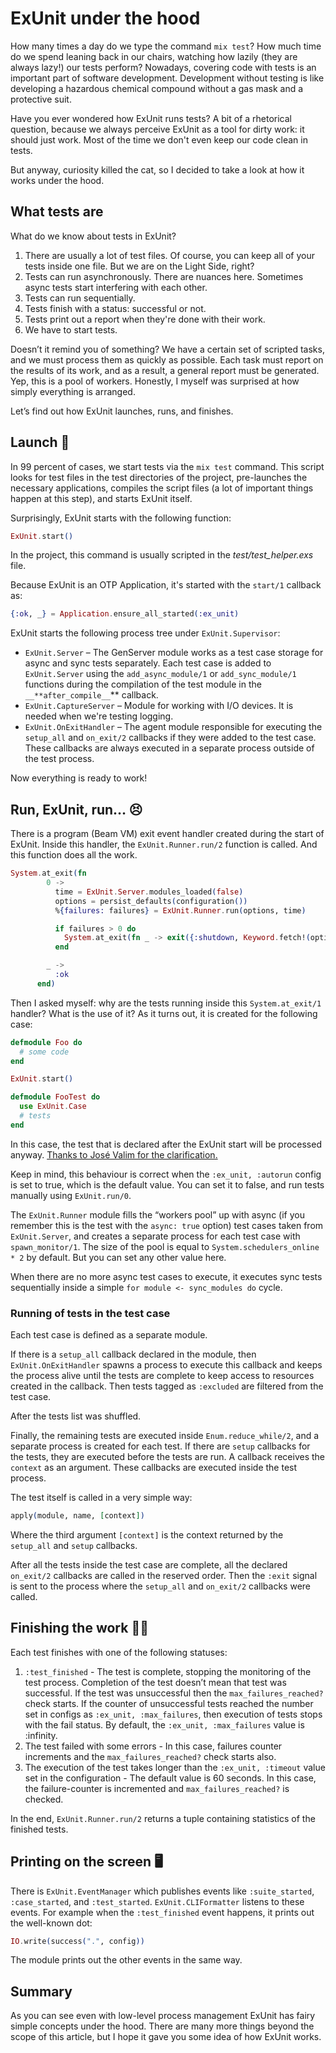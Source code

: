 # ExUnit under the hood

How many times a day do we type the command `mix test`? How much time do we spend leaning back in our chairs, watching how lazily (they are always lazy!) our tests perform? Nowadays, covering code with tests is an important part of software development. Development without testing is like developing a hazardous chemical compound without a gas mask and a protective suit.

Have you ever wondered how ExUnit runs tests? A bit of a rhetorical question, because we always perceive ExUnit as a tool for dirty work: it should just work. Most of the time we don't even keep our code clean in tests.
<!-- The phrase "curiosity killed the cat" means "be careful with curiosity". I think the opposite applies here. -->
But anyway, curiosity killed the cat, so I decided to take a look at how it works under the hood.

## What tests are

What do we know about tests in ExUnit? 

1. There are usually a lot of test files. Of course, you can keep all of your tests inside one file. But we are on the Light Side, right?
2. Tests can run asynchronously. There are nuances here. Sometimes async tests start interfering with each other.
3. Tests can run sequentially. 
4. Tests finish with a status: successful or not.
5. Tests print out a report when they're done with their work.
6. We have to start tests.

Doesn’t it remind you of something? We have a certain set of scripted tasks, and we must process them as quickly as possible. Each task must report on the results of its work, and as a result, a general report must be generated. Yep, this is a pool of workers. Honestly, I myself was surprised at how simply everything is arranged.

Let’s find out how ExUnit launches, runs, and finishes.

## Launch 🚀

In 99 percent of cases, we start tests via the `mix test` command. This script looks for test files in the test directories of the project, pre-launches the necessary applications, compiles the script files (a lot of important things happen at this step), and starts ExUnit itself.

Surprisingly, ExUnit starts with the following function:

```elixir
ExUnit.start()
```

In the project, this command is usually scripted in the *test/test_helper.exs* file.

Because ExUnit is an OTP Application, it's started with the `start/1` callback as:

```elixir
{:ok, _} = Application.ensure_all_started(:ex_unit)
```

ExUnit starts the following process tree under `ExUnit.Supervisor`:

- `ExUnit.Server` – The GenServer module works as a test case storage for async and sync tests separately. Each test case is added to `ExUnit.Server` using the `add_async_module/1` or `add_sync_module/1` functions during the compilation of the test module in the `__**after_compile__`** callback.
- `ExUnit.CaptureServer` – Module for working with I/O devices. It is needed when we're testing logging.
- `ExUnit.OnExitHandler` – The agent module responsible for executing the `setup_all` and `on_exit/2` callbacks if they were added to the test case. These callbacks are always executed in a separate process outside of the test process.

Now everything is ready to work!

## Run, ExUnit, run… 😣

There is a program (Beam VM) exit event handler created during the start of ExUnit. Inside this handler, the `ExUnit.Runner.run/2` function is called. And this function does all the work.

```elixir
System.at_exit(fn
        0 ->
          time = ExUnit.Server.modules_loaded(false)
          options = persist_defaults(configuration())
          %{failures: failures} = ExUnit.Runner.run(options, time)

          if failures > 0 do
            System.at_exit(fn _ -> exit({:shutdown, Keyword.fetch!(options, :exit_status)}) end)
          end

        _ ->
          :ok
      end)
```

Then I asked myself: why are the tests running inside this `System.at_exit/1` handler? What is the use of it?
As it turns out, it is created for the following case:

```elixir
defmodule Foo do
  # some code
end

ExUnit.start()

defmodule FooTest do
  use ExUnit.Case
  # tests
end
```

In this case, the test that is declared after the ExUnit start will be processed anyway. [Thanks to José Valim for the clarification.](https://elixirforum.com/t/why-exunit-does-the-job-in-system-at-exit-1/51641/2)

Keep in mind, this behaviour is correct when the `:ex_unit, :autorun` config is set to true, which is the default value. You can set it to false, and run tests manually using `ExUnit.run/0`.

The `ExUnit.Runner` module fills the “workers pool” up with async (if you remember this is the test with the `async: true` option) test cases taken from `ExUnit.Server`, and creates a separate process for each test case with `spawn_monitor/1`. The size of the pool is equal to `System.schedulers_online * 2` by default. But you can set any other value here.

When there are no more async test cases to execute, it executes sync tests sequentially inside a simple `for module <- sync_modules do` cycle.

### Running of tests in the test case

Each test case is defined as a separate module.

If there is a `setup_all` callback declared in the module, then `ExUnit.OnExitHandler` spawns a process to execute this callback and keeps the process alive until the tests are complete to keep access to resources created in the callback.
Then tests tagged as `:excluded` are filtered from the test case.
<!-- I don't know exactly, what you mean by this next sentence: -->
After the tests list was shuffled.

Finally, the remaining tests are executed inside `Enum.reduce_while/2`, and a separate process is created for each test.
If there are `setup` callbacks for the tests, they are executed before the tests are run. A callback receives the `context` as an argument. These callbacks are executed inside the test process.

The test itself is called in a very simple way:

```elixir
apply(module, name, [context])
```

Where the third argument `[context]` is the context returned by the `setup_all` and `setup` callbacks.

After all the tests inside the test case are complete, all the declared `on_exit/2` callbacks are called in the reserved order. Then the `:exit` signal is sent to the process where the `setup_all` and `on_exit/2` callbacks were called.

## Finishing the work 😮‍💨

Each test finishes with one of the following statuses:

1. `:test_finished` - The test is complete, stopping the monitoring of the test process. Completion of the test doesn’t mean that test was successful. If the test was unsuccessful then the `max_failures_reached?` check starts. If the counter of unsuccessful tests reached the number set in configs as `:ex_unit, :max_failures`, then execution of tests stops with the fail status. By default, the `:ex_unit, :max_failures` value is :infinity.
2. The test failed with some errors - In this case, failures counter increments and the `max_failures_reached?` check starts also.
3. The execution of the test takes longer than the `:ex_unit, :timeout` value set in the configuration - The default value is 60 seconds. In this case, the failure-counter is incremented and `max_failures_reached?` is checked.

In the end, `ExUnit.Runner.run/2` returns a tuple containing statistics of the finished tests.

## Printing on the screen 🖥️

There is `ExUnit.EventManager` which publishes events like `:suite_started`, `:case_started`, and `:test_started`. `ExUnit.CLIFormatter` listens to these events. For example when the `:test_finished` event happens, it prints out the well-known dot:

```elixir
IO.write(success(".", config))
```

The module prints out the other events in the same way.

## Summary

As you can see even with low-level process management ExUnit has fairy simple concepts under the hood. There are many more things beyond the scope of this article, but I hope it gave you some idea of how ExUnit works.
